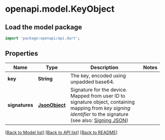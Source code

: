 # openapi.model.KeyObject

## Load the model package
```dart
import 'package:openapi/api.dart';
```

## Properties
Name | Type | Description | Notes
------------ | ------------- | ------------- | -------------
**key** | **String** | The key, encoded using unpadded base64. | 
**signatures** | [**JsonObject**](.md) | Signature for the device. Mapped from user ID to signature object, containing mapping from _key signing identifier_ to the signature (see also: [Signing JSON](https://spec.matrix.org/v1.13/appendices/#signing-json)) | 

[[Back to Model list]](../README.md#documentation-for-models) [[Back to API list]](../README.md#documentation-for-api-endpoints) [[Back to README]](../README.md)


